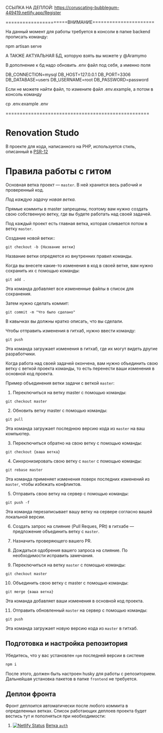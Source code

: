 ССЫЛКА НА ДЕПЛОЙ: https://coruscating-bubblegum-449419.netlify.app/Register

======================ВНИМАНИЕ======================

На данный момент для работы требуется в консоли в папке backend прописать команду:

npm artisan serve

А ТАКЖЕ АКТУАЛЬНАЯ БД, которую взять вы можете у @Aramymo

В дополнение к бд надо обновить .env файл под себя, а именно поля

DB_CONNECTION=mysql
DB_HOST=127.0.0.1
DB_PORT=3306
DB_DATABASE=users
DB_USERNAME=root
DB_PASSWORD=password

Если не можете найти файл, то измените файл .env.example, а потом в консоль команду

cp .env.example .env

===================================================

# Renovation Studo

В проекте для кода, написанного на PHP, используется стиль, описанный в [PSR-12](https://www.php-fig.org/psr/psr-12/)

# Правила работы с гитом

Основная ветка проект — `master`. В ней хранится весь рабочий и проверенный код.

*Под каждую задачу новая ветка.*

Прямые коммиты в master запрещены, поэтому вам нужно создать свою собственную ветку, где вы будете работать над своей задачей. 

Под каждый проект есть главная ветка, которая сливается потом в ветку `master`.

Создание новой ветки::

`git checkout -b {Название ветки}`

Название ветки опредяется из внутренних правил команды.

Когда вы внесете какие-то изменения в код в своей ветке, вам нужно сохранить их с помощью команды:

`git add .`

Эта команда добавляет все измененные файлы в список для сохранения.

Затем нужно сделать коммит:

`git commit -m "Что было сделано"`

В кавычках вы должны кратко описать, что вы сделали.

Чтобы отправить изменения в гитхаб, нужно ввести команду:

`git push`

Эта команда загружает изменения в гитхаб, где их могут видеть другие разработчики.

Когда работа над своей задачей окончена, вам нужно объединить свою ветку с веткой проекта команды, то есть перенести ваши изменения в основной код проекта.

Пример объединения ветки задачи с веткой `master`:

1. Переключиться на ветку master с помощью команды:

`git checkout master`

2. Обновить ветку master с помощью команды:

`git pull`

Эта команда загружает последнюю версию кода из `master` на ваш компьютер.

3. Переключиться обратно на свою ветку с помощью команды:

`git checkout {ваша ветка}`

4. Синхронизировать свою ветку с `master` с помощью команды:

`git rebase master`

Эта команда применяет изменения поверх последних изменений из `master`, чтобы избежать конфликтов.

5. Отправить свою ветку на сервер с помощью команды:

`git push -f`

Эта команда перезаписывает вашу ветку на сервере согласно вашей локальной версии.

6. Создать запрос на слияние (Pull Reques, PRt) в гитхабе — предложение объединить ветку с `master`.

7. Назначить проверяющего вашего PR.

8. Дождаться одобрения вашего запроса на слияние. По необходимости исправить замечания.

9. Переключиться на ветку `master` с помощью команды:

`git checkout master`

10. Объединить свою ветку с master с помощью команды:

`git merge {ваша ветка}`

Эта команда добавляет ваши изменения в основной код проекта.

11. Отправить обновленный `master` на сервер с помощью команды:

`git push`

Эта команда загружает новую версию кода из `master` в гитхаб.

## Подготовка и настройка репозитория

Убедитесь, что у вас установлен `npm` последней версии в системе

```sh
npm i
```

После этого, должен быть настроен husky для работы с репозиторием. Дальнейшая установка пакетов в папке `frontend` не требуется.

## Деплои фронта

Фронт деплоится автоматически после любого коммита в определенных ветках. Список работающих деплоев проекта будет вестись тут и пополняться при необходимости:

1. [![Netlify Status](https://api.netlify.com/api/v1/badges/45b98024-dabf-459a-95ee-292c6a8fdb2f/deploy-status)](https://app.netlify.com/sites/renovation-studio-auth/deploys) [Ветка `auth`](https://renovation-studio-auth.netlify.app/)
